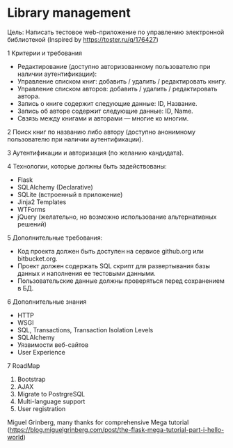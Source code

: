 ﻿Library management
========================================================================

Цель: Написать тестовое web-приложение по управлению электронной библиотекой (Inspired by https://toster.ru/q/176427)

1 Критерии и требования
- Редактирование (доступно авторизованному пользователю при наличии аутентификации):
- Управление списком книг: добавить / удалить / редактировать книгу.
- Управление списком авторов: добавить / удалить / редактировать автора.
- Запись о книге содержит следующие данные: ID, Название.
- Запись об авторе содержит следующие данные: ID, Name.
- Свзязь между книгами и авторами — многие ко многим.

2 Поиск книг по названию либо автору (доступно анонимному пользователю при наличии аутентификации).

3 Аутентификации и авторизация (по желанию кандидата).

4 Технологии, которые должны быть задействованы:
- Flask
- SQLAlchemy (Declarative)
- SQLite (встроенный в приложение)
- Jinja2 Templates
- WTForms
- jQuery (желательно, но возможно использование альтернативных решений)

5 Дополнительные требования:
- Код проекта должен быть доступен на сервисе github.org или bitbucket.org.
- Проект должен содержать SQL скрипт для развертывания базы данных и наполнения ее тестовыми данными.
- Пользовательские данные должны проверяться перед сохранением в БД.

6 Дополнительные знания
- HTTP
- WSGI
- SQL, Transactions, Transaction Isolation Levels
- SQLAlchemy
- Уязвимости веб-сайтов
- User Experience

7 RoadMap
1) Bootstrap
2) AJAX
3) Migrate to PostrgreSQL
4) Multi-language support
5) User registration

Miguel Grinberg, many thanks for comprehensive Mega tutorial (https://blog.miguelgrinberg.com/post/the-flask-mega-tutorial-part-i-hello-world)
